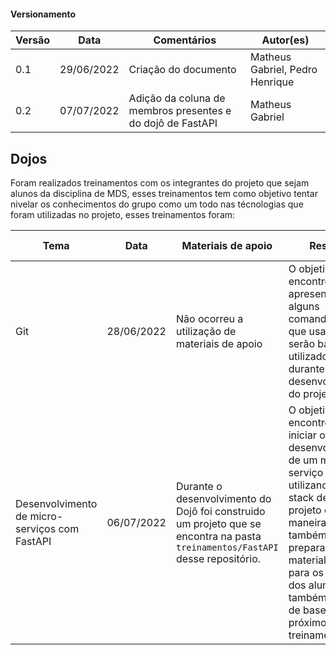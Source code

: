 #### Versionamento

| Versão | Data       | Comentários                                                | Autor(es)                       |
|--------|------------|------------------------------------------------------------|---------------------------------|
| 0.1    | 29/06/2022 | Criação do documento                                       | Matheus Gabriel, Pedro Henrique |
| 0.2    | 07/07/2022 | Adição da coluna de membros presentes e do dojô de FastAPI | Matheus Gabriel                 |

## Dojos

Foram realizados treinamentos com os integrantes do projeto que sejam alunos da disciplina de MDS, esses treinamentos tem como objetivo tentar nivelar os conhecimentos do grupo como um todo nas técnologias que foram utilizadas no projeto, esses treinamentos foram:

| Tema                                          | Data       | Materiais de apoio                                                                                                             | Resumo                                                                                                                                                                                                                                             | Membros presentes                                                                     |
|-----------------------------------------------|------------|--------------------------------------------------------------------------------------------------------------------------------|----------------------------------------------------------------------------------------------------------------------------------------------------------------------------------------------------------------------------------------------------|---------------------------------------------------------------------------------------|
| Git                                           | 28/06/2022 | Não ocorreu a utilização de materiais de apoio                                                                                 | O objetivo do encontro foi apresentar alguns comandos/ações que usam git que serão bastante utilizados durante o desenvolvimento do projeto.                                                                                                       | Matheus, Pedro, Guilherme, Bruno, Giovanni, Dara, Eduardo, Samuel, Rodrigo e Giovanni |
| Desenvolvimento de micro-serviços com FastAPI | 06/07/2022 | Durante o desenvolvimento do Dojô foi construido um projeto que se encontra na pasta `treinamentos/FastAPI` desse repositório. | O objetivo do encontro foi iniciar o desenvolvimento de um micro-serviço já utilizando a stack definida no projeto de maneira a também preparar um material de apoio para os estudos dos alunos e também servir de base para próximos treinamentos | Matheus, Eduardo, Samuel, Nicolas, Davi, Pedro, Algusto e Rodrigo                     |


